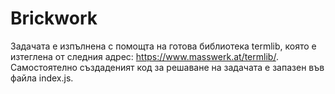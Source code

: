 # Brickwork
Задачата е изпълнена с помощта на готова библиотека termlib, която е изтеглена от следния адрес: https://www.masswerk.at/termlib/. Самостоятелно създаденият код за решаване на задачата е запазен във файла index.js.
